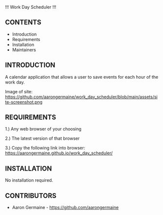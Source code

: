 

!!! Work Day Scheduler !!!



CONTENTS 
----

 * Introduction
 * Requirements
 * Installation
 * Maintainers


INTRODUCTION
------------

A calendar application that allows a user to save events for each hour of the work day.

Image of site: https://github.com/aarongermaine/work_day_scheduler/blob/main/assets/site-screenshot.png


REQUIREMENTS
------------

1.) Any web browser of your choosing

2.) The latest version of that browser

3.) Copy the following link into browser: 
https://aarongermaine.github.io/work_day_scheduler/


INSTALLATION
------------

No installation required.


CONTRIBUTORS
-----------

 * Aaron Germaine - https://github.com/aarongermaine


